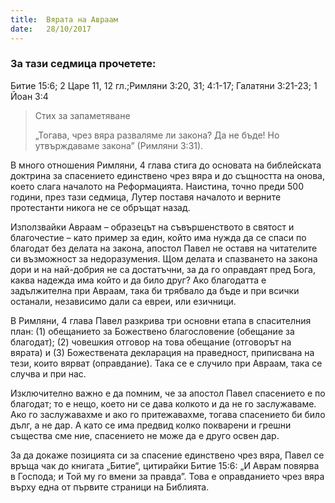 ```yaml
---
title:  Вярата на Авраам
date:   28/10/2017
---
```


### За тази седмица прочетете:
Битие 15:6; 2 Царе 11, 12 гл.;Римляни 3:20, 31; 4:1-17; Галатяни 3:21-23; 1 Йоан 3:4

> <p>Стих за запаметяване</p>
> „Тогава, чрез вяра разваляме ли закона? Да не бъде! Но утвърждаваме закона” (Римляни 3:31).

В много отношения Римляни, 4 глава стига до основата на библейската доктрина за спасението единствено чрез вяра и до същността на онова, което слага началото на Реформацията. Наистина, точно преди 500 години, през тази седмица, Лутер поставя началото и верните протестанти никога не се обръщат назад.

Използвайки Авраам – образецът на съвършенството в святост и благочестие – като пример за един, който има нужда да се спаси по благодат без делата на закона, апостол Павел не оставя на читателите си възможност за недоразумения. Щом делата и спазването на закона дори и на най-добрия не са достатъчни, за да го оправдаят пред Бога, каква надежда има който и да било друг? Ако благодатта е задължителна при Авраам, така би трябвало да бъде и при всички останали, независимо дали са евреи, или езичници.

В Римляни, 4 глава Павел разкрива три основни етапа в спасителния план: (1) обещанието за Божествено благословение (обещание за благодат); (2) човешкия отговор на това обещание (отговорът на вярата) и (3) Божествената декларация на праведност, приписвана на тези, които вярват (оправдание). Така се е случило при Авраам, така се случва и при нас.

Изключително важно е да помним, че за апостол Павел спасението е по благодат; то е нещо, което ни се дава колкото и да не го заслужаваме. Ако го заслужавахме и ако го притежавахме, тогава спасението би било дълг, а не дар. А като се има предвид колко покварени и грешни същества сме ние, спасението не може да е друго освен дар.

За да докаже позицията си за спасение единствено чрез вяра, Павел се връща чак до книгата „Битие“, цитирайки Битие 15:6: „И Аврам повярва в Господа; и Той му го вмени за правда”. Това е оправданието чрез вяра върху една от първите страници на Библията.